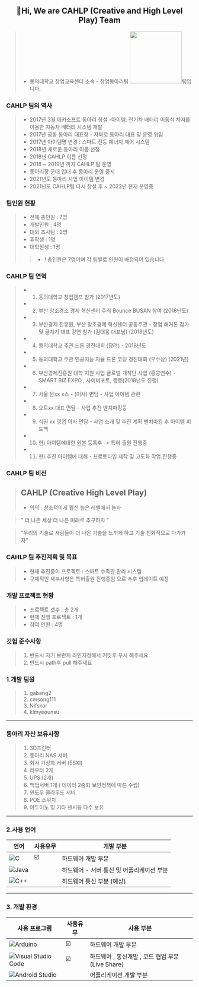 ## <div align=center> 👋Hi, We are CAHLP (Creative and High Level Play) Team  </div>
> * 동의대학교 창업교육센터 소속 - 창업동아리팀 <img src = "https://user-images.githubusercontent.com/92977647/152990322-3746ab69-4796-4ed9-b747-45db6c510263.png" width="
140">팀입니다. 

### CAHLP 팀의 역사 
> * 2017년 3월 메카소프트 동아리 창설 -아이템:  전기차 배터리 이동식 차져를 이용한 자동차 배터리 시스템 개발 
> * 2017년 공동 동아리 대표장 - 자퇴로 동아리 대표 및 운영 위임 
> * 2017년 아이템명 변경 : 스마트 전등 에너지 제어 시스템 
> * 2018년 새로운 동아리 이름 선정 
> * 2018년 CAHLP 이름 선정 
> * 2018 ~ 2019년 까지 CAHLP 팀 운영 
> * 동아리장 군대 입대 후 동아리 운영 중지 
> * 2021년도 동아리 사업 아이템 변경 
> * 2021년도 CAHLP팀 다시 창설 후 ~ 2022년 현재 운영중 

### 팀인원 현황 
> * 전체 총인원 : 7명 
> * 개발인원 : 4명 
> * 대외 조사팀 : 2명 
> * 휴학생 : 1명
> * 대학원생 : 1명 
>>* ! 총인원은 7명이며 각 팀별로 인원이 배정되어 있습니다.

### CAHLP 팀 연혁 
>* 1. 동의대학교 창업캠프 참가 (2017년도) 
>* 2. 부산 창조경조 경제 혁신센터 주최 Bounce BUSAN 참여 (2018년도)
>* 3. 부산경제 진흥원, 부산 창조경제 혁신센터 공동주관 - 창업 해커톤 참가 및 골치기 대표 강연 참가 (김대웅 대표님) (2018년도)
>* 4. 동의대학교 주관 드론 경진대회 (장려) - 2018년도 
>* 5. 동의대학교 주관 인공지능 자율 드론 코딩 경진대회 (우수상) (2021년)
>* 6. 부산경제진흥원 대학 지원 사업 글로벌 개척단 사업 (홍콩연수) - SMART BIZ EXPO , 사이버포트, 등등(2018년도 진행)
>* 7. 서울 몬xx x스 - (이사) 면담 - 사업 아이템 관련 
>* 8. 요트xx 대표 면담 - 사업 추진 벤치마킹등 
>* 9. 식권 xx 영업 이사 면담 - 사업 소개 및 추진 계획 벤치마킹 후 아이템 피드백 
>* 10. 현) 아이템에대한 원본 등록후 -> 특허 출원 진행중 
>* 11. 현) 추진 아이템에 대해 - 프로토타입 제작 및 고도화 작업 진행중 

### CAHLP 팀 비전 
>## CAHLP (Creative High Level Play) 
> * 의의 : 창조적이게 훨신 높은 레벨에서 놀자 

> " 더 나은 세상 더 나은 미래로 추구하자 "

> "우리의 기술로 사람들이 더 나은 기술을 느끼게 하고 기술 친화적으로 다가가자"

### CAHLP 팀 추진계획 및 목표 
>* 현재 추진중이 프로젝트 : 스마트 수족관 관리 시스템 
>* 구체적인 세부사항은 특허출원 진행중임 으로 추후 업데이트 예정 

###  개발 프로젝트 현황 
> * 프로젝트 갯수 : 총 2개 
> * 현재 진행 프로젝트 : 1개 
> * 참여 인원 : 4명 

### 깃헙 준수사항

> 1. 반드시 자기 브런치 라인지정해서 커밋후 푸시 해주세요 
> 2. 반드시 path후 pull 해주세요 

### 1.개발 팀원 
> 1. gabang2
> 2. cmsong111
> 3. Nifskor
> 4. kimyeounsu
***
### 동아리 자산 보유사항 
> 1. 3D프린터 
> 2. 동아리 NAS 서버 
> 3. 회사 가상화 서버 (ESXI)
> 4. 라우터 2개 
> 5. UPS (2개) 
> 6. 백업서버 1개 ( 데이터 2중화 보안정책에 따른 수립) 
> 7. 윈도우 클라우드 서버 
> 8. POE 스위치 
> 9. 아두이노 및 기타 센서등 다수 보유 
***
### 2.사용 언어 
| 언어 | 사용유무 | 개발 부분|
| ------ | --  |----------- |
| 	![C](https://img.shields.io/badge/c-%2300599C.svg?style=for-the-badge&logo=c&logoColor=white) | ☑️  | 하드웨어 개발 부분   |
| ![Java](https://img.shields.io/badge/java-%23ED8B00.svg?style=for-the-badge&logo=java&logoColor=white) |   | 하드웨어 - 서버 통신 및 어플리케이션 부분  |
| ![C++](https://img.shields.io/badge/c++-%2300599C.svg?style=for-the-badge&logo=c%2B%2B&logoColor=white)|   | 하드웨어 통신 부분 (예상) |
***
### 3. 개발 환경 
| 사용 프로그램 | 사용유무 | 사용 부분 |
| ------ | --  |----------- |
| ![Arduino](https://img.shields.io/badge/-Arduino-00979D?style=for-the-badge&logo=Arduino&logoColor=white) | ☑️  | 하드웨어 개발 부분   |
| ![Visual Studio Code](https://img.shields.io/badge/Visual%20Studio%20Code-0078d7.svg?style=for-the-badge&logo=visual-studio-code&logoColor=white)|  ☑️  | 하드웨어 , 통신개발 , 코드 협업 부분(Live Share)  |
| ![Android Studio](https://img.shields.io/badge/Android%20Studio-3DDC84.svg?style=for-the-badge&logo=android-studio&logoColor=white)|   | 어플리케이션 개발 부분  |


